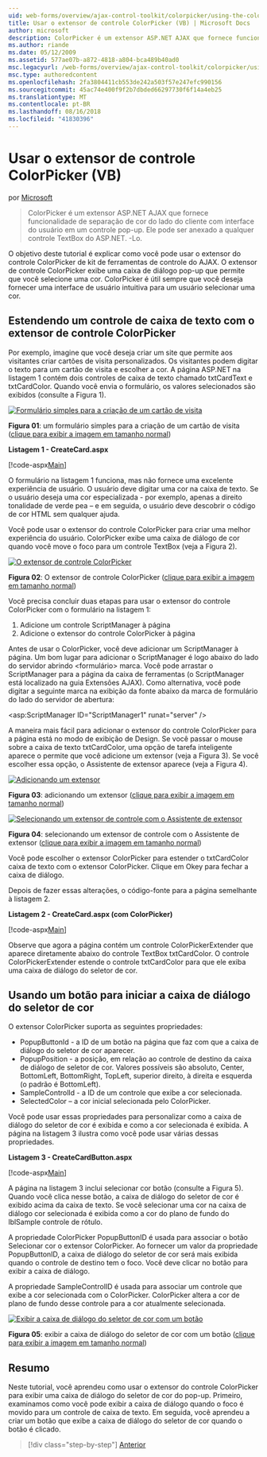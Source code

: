 ```yaml
---
uid: web-forms/overview/ajax-control-toolkit/colorpicker/using-the-colorpicker-control-extender-vb
title: Usar o extensor de controle ColorPicker (VB) | Microsoft Docs
author: microsoft
description: ColorPicker é um extensor ASP.NET AJAX que fornece funcionalidade de separação de cor do lado do cliente com interface do usuário em um controle pop-up. Ele pode ser anexado a qualquer ASP.NET...
ms.author: riande
ms.date: 05/12/2009
ms.assetid: 577ae07b-a872-4818-a804-bca489b40ad0
msc.legacyurl: /web-forms/overview/ajax-control-toolkit/colorpicker/using-the-colorpicker-control-extender-vb
msc.type: authoredcontent
ms.openlocfilehash: 2fa3804411cb553de242a503f57e247efc990156
ms.sourcegitcommit: 45ac74e400f9f2b7dbded66297730f6f14a4eb25
ms.translationtype: MT
ms.contentlocale: pt-BR
ms.lasthandoff: 08/16/2018
ms.locfileid: "41830396"
---
```

<a name="using-the-colorpicker-control-extender-vb"></a>Usar o extensor de controle ColorPicker (VB)
====================
por [Microsoft](https://github.com/microsoft)

> ColorPicker é um extensor ASP.NET AJAX que fornece funcionalidade de separação de cor do lado do cliente com interface do usuário em um controle pop-up. Ele pode ser anexado a qualquer controle TextBox do ASP.NET. -Lo.


O objetivo deste tutorial é explicar como você pode usar o extensor do controle ColorPicker de kit de ferramentas de controle do AJAX. O extensor de controle ColorPicker exibe uma caixa de diálogo pop-up que permite que você selecione uma cor. ColorPicker é útil sempre que você deseja fornecer uma interface de usuário intuitiva para um usuário selecionar uma cor.

## <a name="extending-a-textbox-control-with-the-colorpicker-control-extender"></a>Estendendo um controle de caixa de texto com o extensor de controle ColorPicker

Por exemplo, imagine que você deseja criar um site que permite aos visitantes criar cartões de visita personalizados. Os visitantes podem digitar o texto para um cartão de visita e escolher a cor. A página ASP.NET na listagem 1 contém dois controles de caixa de texto chamado txtCardText e txtCardColor. Quando você envia o formulário, os valores selecionados são exibidos (consulte a Figura 1).


[![Formulário simples para a criação de um cartão de visita](using-the-colorpicker-control-extender-vb/_static/image1.jpg)](using-the-colorpicker-control-extender-vb/_static/image1.png)

**Figura 01**: um formulário simples para a criação de um cartão de visita ([clique para exibir a imagem em tamanho normal](using-the-colorpicker-control-extender-vb/_static/image2.png))


**Listagem 1 - CreateCard.aspx**

[!code-aspx[Main](using-the-colorpicker-control-extender-vb/samples/sample1.aspx)]

O formulário na listagem 1 funciona, mas não fornece uma excelente experiência de usuário. O usuário deve digitar uma cor na caixa de texto. Se o usuário deseja uma cor especializada - por exemplo, apenas a direito tonalidade de verde pea – e em seguida, o usuário deve descobrir o código de cor HTML sem qualquer ajuda.

Você pode usar o extensor do controle ColorPicker para criar uma melhor experiência do usuário. ColorPicker exibe uma caixa de diálogo de cor quando você move o foco para um controle TextBox (veja a Figura 2).


[![O extensor de controle ColorPicker](using-the-colorpicker-control-extender-vb/_static/image2.jpg)](using-the-colorpicker-control-extender-vb/_static/image3.png)

**Figura 02**: O extensor de controle ColorPicker ([clique para exibir a imagem em tamanho normal](using-the-colorpicker-control-extender-vb/_static/image4.png))


Você precisa concluir duas etapas para usar o extensor do controle ColorPicker com o formulário na listagem 1:

1. Adicione um controle ScriptManager à página
2. Adicione o extensor do controle ColorPicker à página

Antes de usar o ColorPicker, você deve adicionar um ScriptManager à página. Um bom lugar para adicionar o ScriptManager é logo abaixo do lado do servidor abrindo &lt;formulário&gt; marca. Você pode arrastar o ScriptManager para a página da caixa de ferramentas (o ScriptManager está localizado na guia Extensões AJAX). Como alternativa, você pode digitar a seguinte marca na exibição da fonte abaixo da marca de formulário do lado do servidor de abertura:

&lt;asp:ScriptManager ID="ScriptManager1" runat="server" /&gt;

A maneira mais fácil para adicionar o extensor do controle ColorPicker para a página está no modo de exibição de Design. Se você passar o mouse sobre a caixa de texto txtCardColor, uma opção de tarefa inteligente aparece o permite que você adicione um extensor (veja a Figura 3). Se você escolher essa opção, o Assistente de extensor aparece (veja a Figura 4).


[![Adicionando um extensor](using-the-colorpicker-control-extender-vb/_static/image3.jpg)](using-the-colorpicker-control-extender-vb/_static/image5.png)

**Figura 03**: adicionando um extensor ([clique para exibir a imagem em tamanho normal](using-the-colorpicker-control-extender-vb/_static/image6.png))


[![Selecionando um extensor de controle com o Assistente de extensor](using-the-colorpicker-control-extender-vb/_static/image4.jpg)](using-the-colorpicker-control-extender-vb/_static/image7.png)

**Figura 04**: selecionando um extensor de controle com o Assistente de extensor ([clique para exibir a imagem em tamanho normal](using-the-colorpicker-control-extender-vb/_static/image8.png))


Você pode escolher o extensor ColorPicker para estender o txtCardColor caixa de texto com o extensor ColorPicker. Clique em Okey para fechar a caixa de diálogo.

Depois de fazer essas alterações, o código-fonte para a página semelhante à listagem 2.

**Listagem 2 - CreateCard.aspx (com ColorPicker)**

[!code-aspx[Main](using-the-colorpicker-control-extender-vb/samples/sample2.aspx)]

Observe que agora a página contém um controle ColorPickerExtender que aparece diretamente abaixo do controle TextBox txtCardColor. O controle ColorPickerExtender estende o controle txtCardColor para que ele exiba uma caixa de diálogo do seletor de cor.

## <a name="using-a-button-to-launch-the-color-picker-dialog"></a>Usando um botão para iniciar a caixa de diálogo do seletor de cor

O extensor ColorPicker suporta as seguintes propriedades:

- PopupButtonId - a ID de um botão na página que faz com que a caixa de diálogo do seletor de cor aparecer.
- PopupPosition - a posição, em relação ao controle de destino da caixa de diálogo de seletor de cor. Valores possíveis são absoluto, Center, BottomLeft, BottomRight, TopLeft, superior direito, à direita e esquerda (o padrão é BottomLeft).
- SampleControlId - a ID de um controle que exibe a cor selecionada.
- SelectedColor – a cor inicial selecionada pelo ColorPicker.

Você pode usar essas propriedades para personalizar como a caixa de diálogo do seletor de cor é exibida e como a cor selecionada é exibida. A página na listagem 3 ilustra como você pode usar várias dessas propriedades.

**Listagem 3 - CreateCardButton.aspx**

[!code-aspx[Main](using-the-colorpicker-control-extender-vb/samples/sample3.aspx)]

A página na listagem 3 inclui selecionar cor botão (consulte a Figura 5). Quando você clica nesse botão, a caixa de diálogo do seletor de cor é exibido acima da caixa de texto. Se você selecionar uma cor na caixa de diálogo cor selecionada é exibida como a cor do plano de fundo do lblSample controle de rótulo.

A propriedade ColorPicker PopupButtonID é usada para associar o botão Selecionar cor o extensor ColorPicker. Ao fornecer um valor da propriedade PopupButtonID, a caixa de diálogo do seletor de cor será mais exibida quando o controle de destino tem o foco. Você deve clicar no botão para exibir a caixa de diálogo.

A propriedade SampleControlID é usada para associar um controle que exibe a cor selecionada com o ColorPicker. ColorPicker altera a cor de plano de fundo desse controle para a cor atualmente selecionada.


[![Exibir a caixa de diálogo do seletor de cor com um botão](using-the-colorpicker-control-extender-vb/_static/image5.jpg)](using-the-colorpicker-control-extender-vb/_static/image9.png)

**Figura 05**: exibir a caixa de diálogo do seletor de cor com um botão ([clique para exibir a imagem em tamanho normal](using-the-colorpicker-control-extender-vb/_static/image10.png))


## <a name="summary"></a>Resumo

Neste tutorial, você aprendeu como usar o extensor do controle ColorPicker para exibir uma caixa de diálogo do seletor de cor do pop-up. Primeiro, examinamos como você pode exibir a caixa de diálogo quando o foco é movido para um controle de caixa de texto. Em seguida, você aprendeu a criar um botão que exibe a caixa de diálogo do seletor de cor quando o botão é clicado.

> [!div class="step-by-step"]
> [Anterior](using-the-colorpicker-control-extender-cs.md)
